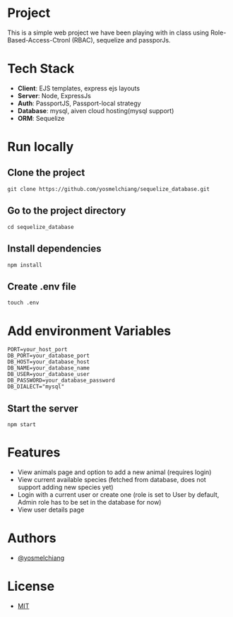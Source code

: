 # Project
This is a simple web project we have been playing with in class using Role-Based-Access-Ctronl (RBAC), sequelize and passporJs.

# Tech Stack
- **Client**: EJS templates, express ejs layouts
- **Server**: Node, ExpressJs
- **Auth**: PassportJS, Passport-local strategy
- **Database**: mysql, aiven cloud hosting(mysql support)
- **ORM**: Sequelize

# Run locally

## Clone the project 
```
git clone https://github.com/yosmelchiang/sequelize_database.git
```

## Go to the project directory
```
cd sequelize_database
```

## Install dependencies
```
npm install
```

## Create .env file
```
touch .env
```

# Add environment Variables
```
PORT=your_host_port
DB_PORT=your_database_port
DB_HOST=your_database_host
DB_NAME=your_database_name
DB_USER=your_database_user
DB_PASSWORD=your_database_password
DB_DIALECT="mysql"
```

## Start the server
```
npm start
```

# Features
- View animals page and option to add a new animal (requires login)
- View current available species (fetched from database, does not support adding new species yet)
- Login with a current user or create one (role is set to User by default, Admin role has to be set in the database for now)
- View user details page

# Authors
- [@yosmelchiang](https://www.github.com/yosmelchiang)

# License
- [MIT](https://www.choosealicense.com/licenses/mit)

